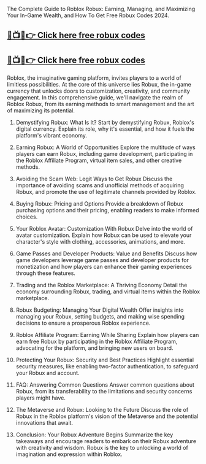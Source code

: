 The Complete Guide to Roblox Robux: Earning, Managing, and Maximizing Your In-Game Wealth, and How To Get Free Robux Codes 2024.

**[🔴📺📱👉 Click here free robux codes](https://t.co/8aqIb89W3S)**
-------------------------------------------------------------------

**[🔴📺📱👉 Click here free robux codes](https://t.co/8aqIb89W3S)**
-------------------------------------------------------------------

Roblox, the imaginative gaming platform, invites players to a world of limitless possibilities. At the core of this universe lies Robux, the in-game currency that unlocks doors to customization, creativity, and community engagement. In this comprehensive guide, we'll navigate the realm of Roblox Robux, from its earning methods to smart management and the art of maximizing its potential.

1.  Demystifying Robux: What Is It? Start by demystifying Robux, Roblox's digital currency. Explain its role, why it's essential, and how it fuels the platform's vibrant economy.
    
2.  Earning Robux: A World of Opportunities Explore the multitude of ways players can earn Robux, including game development, participating in the Roblox Affiliate Program, virtual item sales, and other creative methods.
    
3.  Avoiding the Scam Web: Legit Ways to Get Robux Discuss the importance of avoiding scams and unofficial methods of acquiring Robux, and promote the use of legitimate channels provided by Roblox.
    
4.  Buying Robux: Pricing and Options Provide a breakdown of Robux purchasing options and their pricing, enabling readers to make informed choices.
    
5.  Your Roblox Avatar: Customization With Robux Delve into the world of avatar customization. Explain how Robux can be used to elevate your character's style with clothing, accessories, animations, and more.
    
6.  Game Passes and Developer Products: Value and Benefits Discuss how game developers leverage game passes and developer products for monetization and how players can enhance their gaming experiences through these features.
    
7.  Trading and the Roblox Marketplace: A Thriving Economy Detail the economy surrounding Robux, trading, and virtual items within the Roblox marketplace.
    
8.  Robux Budgeting: Managing Your Digital Wealth Offer insights into managing your Robux, setting budgets, and making wise spending decisions to ensure a prosperous Roblox experience.
    
9.  Roblox Affiliate Program: Earning While Sharing Explain how players can earn free Robux by participating in the Roblox Affiliate Program, advocating for the platform, and bringing new users on board.
    
10.  Protecting Your Robux: Security and Best Practices Highlight essential security measures, like enabling two-factor authentication, to safeguard your Robux and account.
    
11.  FAQ: Answering Common Questions Answer common questions about Robux, from its transferability to the limitations and security concerns players might have.
    
12.  The Metaverse and Robux: Looking to the Future Discuss the role of Robux in the Roblox platform's vision of the Metaverse and the potential innovations that await.
    
13.  Conclusion: Your Robux Adventure Begins Summarize the key takeaways and encourage readers to embark on their Robux adventure with creativity and wisdom. Robux is the key to unlocking a world of imagination and expression within Roblox.
